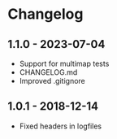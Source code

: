 # Changelog

## 1.1.0 - 2023-07-04
- Support for multimap tests
- CHANGELOG.md
- Improved .gitignore

## 1.0.1 - 2018-12-14
- Fixed headers in logfiles
